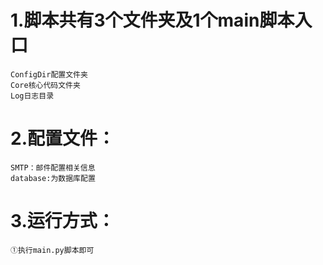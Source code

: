 # 1.脚本共有3个文件夹及1个main脚本入口 #
    ConfigDir配置文件夹
    Core核心代码文件夹
    Log日志目录
# 2.配置文件： #
	SMTP：邮件配置相关信息
    database:为数据库配置
# 3.运行方式： #
    ①执行main.py脚本即可
